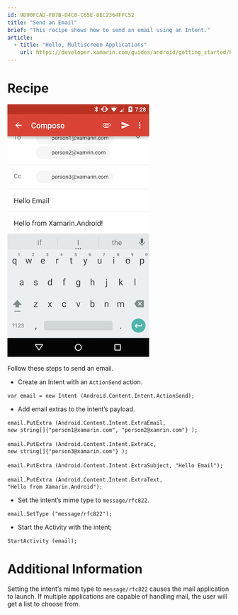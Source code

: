 ```yaml
---
id: 9D90FCAD-FB7B-D4C0-C65E-8EC2364FFC52
title: "Send an Email"
brief: "This recipe shows how to send an email using an Intent."
article:
  - title: "Hello, Multiscreen Applications" 
    url: https://developer.xamarin.com/guides/android/getting_started/hello,_multi-screen_applications
---
```


<a name="Recipe" class="injected"></a>


# Recipe

 [ ![](Images/SendEmail.png)](Images/SendEmail.png)

Follow these steps to send an email.

-  Create an Intent with an `ActionSend` action.


```
var email = new Intent (Android.Content.Intent.ActionSend);
```

-  Add email extras to the intent’s payload.


```
email.PutExtra (Android.Content.Intent.ExtraEmail,
new string[]{"person1@xamarin.com", "person2@xamrin.com"} );

email.PutExtra (Android.Content.Intent.ExtraCc,
new string[]{"person3@xamarin.com"} );

email.PutExtra (Android.Content.Intent.ExtraSubject, "Hello Email");

email.PutExtra (Android.Content.Intent.ExtraText,
"Hello from Xamarin.Android");
```

-  Set the intent’s mime type to `message/rfc822`.


```
email.SetType ("message/rfc822");
```

-  Start the Activity with the intent;


```
StartActivity (email);
```

 <a name="Additional_Information" class="injected"></a>


# Additional Information

Setting the intent’s mime type to `message/rfc822` causes the mail
application to launch. If multiple applications are capable of handling mail,
the user will get a list to choose from.


